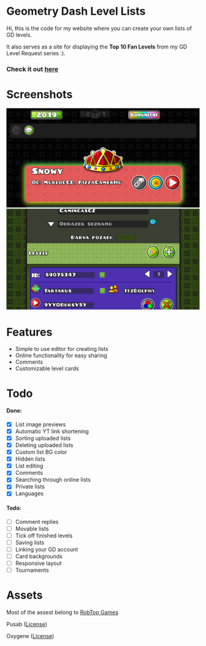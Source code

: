 # Geometry Dash Level Lists
Hi, this is the code for my website where you can create your own lists of GD levels.

It also serves as a site for displaying the **Top 10 Fan Levels** from my GD Level Request series :).

### Check it out [here](http://gamingas.wz.cz/lofttop10/)

# Screenshots
![list](https://raw.githubusercontent.com/GamingasCZ/lof-top10/master/github/Screenshot_20210820_235638.png)
![editor](https://raw.githubusercontent.com/GamingasCZ/lof-top10/master/github/Screenshot_20210820_235838.png)


# Features
 - Simple to use editor for creating lists
 - Online functionality for easy sharing
 - Comments
 - Customizable level cards
# Todo
#### Done:

- [X] List image previews
- [X] Automatic YT link shortening
- [X] Sorting uploaded lists
- [X] Deleting uploaded lists
- [X] Custom list BG color
- [X] Hidden lists
- [X] List editing
- [X] Comments
- [X] Searching through online lists
- [X] Private lists
- [X] Languages

#### Todo:

- [ ] Comment replies
- [ ] Movable lists
- [ ] Tick off finished levels
- [ ] Saving lists
- [ ] Linking your GD account
- [ ] Card backgrounds
- [ ] Responsive layout
- [ ] Tournaments

# Assets
Most of the assest belong to [RobTop Games](http://robtopgames.com)

Pusab ([License](https://www.fontsquirrel.com/license/Pusab))

Oxygene ([License](http://pizzadude.dk/site/))
